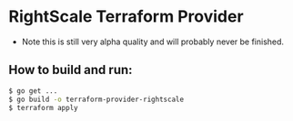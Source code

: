 RightScale Terraform Provider
============================



* Note this is still very alpha quality and will probably never be finished.


How to build and run:
-------------------

````bash
$ go get ...
$ go build -o terraform-provider-rightscale
$ terraform apply
````

